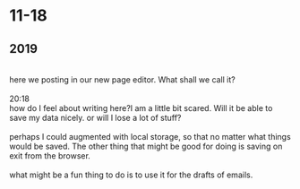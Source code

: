 <h1>11-18</h1>

<h2>2019</h2><div><br></div><div>here we posting in our new page editor. What shall we call it?</div><div><br></div><div>20:18<br></div><div>how do I feel about writing here?I am a little bit scared. Will it be able to save my data nicely. or will I lose a lot of stuff?</div><div><br></div><div>perhaps I could augmented with local storage, so that no matter what things would be saved. The other thing that might be good for doing is saving on exit from the browser.</div><div><br></div><div>what might be a fun thing to do is to use it for the drafts of emails.</div><div><br></div><div><br></div><div><br></div>